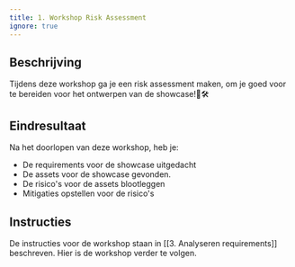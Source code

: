 ```yaml
---
title: 1. Workshop Risk Assessment
ignore: true
---
```


## Beschrijving
Tijdens deze workshop ga je een risk assessment maken, om je goed voor te bereiden voor het ontwerpen van de showcase!🚀🛠️

## Eindresultaat
Na het doorlopen van deze workshop, heb je:
- De requirements voor de showcase uitgedacht 
- De assets voor de showcase gevonden.
- De risico's voor de assets blootleggen
- Mitigaties opstellen voor de risico's
## Instructies
De instructies voor de workshop staan in [[3. Analyseren requirements]] beschreven. Hier is de workshop verder te volgen.


